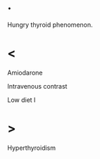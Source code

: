 # .

Hungry thyroid phenomenon.

# <

Amiodarone

Intravenous contrast

Low diet I

# >

Hyperthyroidism
